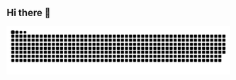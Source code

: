 ## Hi there 👋


![snake gif](https://github.com/Peterk04/Peterk04/blob/output/github-snake-dark.svg)

